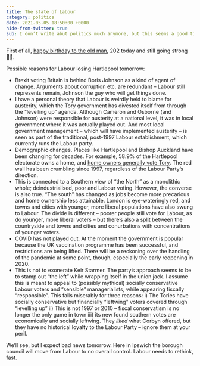 ```yaml
---
title: The state of Labour
category: politics
date: 2021-05-05 18:50:00 +0000
hide-from-twitter: true
sub: I don’t write abut politics much anymore, but this seems a good time to think about the state of the Labour Party. Labour will do badly in tomorrow’s elections due to a number of factors outside its control, but the current leadership is catastrophically wrong in its strategy.
---
```


First of all, [happy birthday to the old man](https://en.wikipedia.org/wiki/Karl_Marx), 202 today and still going strong <span role="img" aria-label='Strong'>💪🏼</span>.

Possible reasons for Labour losing Hartlepool tomorrow:

- Brexit voting Britain is behind Boris Johnson as a kind of agent of change. Arguments about corruption etc. are redundant – Labour still represents remain, Johnson the guy who will get things done.
- I have a personal theory that Labour is weirdly held to blame for austerity, which the Tory government has divested itself from through the “levelling up” agenda. Although Cameron and Osborne (and Johnson) were responsible for austerity at a national level, it was in local government where it was actually played out. And most local government management – which will have implemented austerity – is seen as part of the traditional, post-1997 Labour establishment, which currently runs the Labour party.
- Demographic changes. Places like Hartlepool and Bishop Auckland have been changing for decades. For example, 58.9% of the Hartlepool electorate owns a home, and [home owners generally vote Tory](https://commonslibrary.parliament.uk/ge2019-how-did-demographics-affect-the-result/). The red wall has been crumbling since 1997, regardless of the Labour Party’s direction.
- This is connected to a Southern view of “the North” as a monolithic whole; deindustrialised, poor and Labour voting. However, the converse is also true. “The south” has changed as jobs become more precarious and home ownership less attainable. London is eye-wateringly red, and towns and cities with younger, more liberal populations have also swung to Labour. The divide is different – poorer people still vote for Labour, as do younger, more liberal voters – but there’s also a split between the countryside and towns and cities and conurbations with concentrations of younger voters.
- COVID has not played out. At the moment the government is popular because the UK vaccination programme has been successful, and restrictions are being lifted. There will be a reckoning over the handling of the pandemic at some point, though, especially the early reopening in 2020.
- This is not to exonerate Keir Starmer. The party’s approach seems to be to stamp out “the left” while wrapping itself in the union jack. I assume this is meant to appeal to (possibly mythical) socially conservative Labour voters and “sensible” managerialists, while appearing fiscally “responsible”. This fails miserably for three reasons: i) The Tories have socially conservative but financially “leftwing" voters covered through “levelling up” ii) This is not 1997 or 2010 – fiscal conservatism is no longer the only game in town iii) its new found southern votes are economically and socially leftwing. They _liked_ what Corbyn offered, but they have no historical loyalty to the Labour Party – ignore them at your peril.

We’ll see, but I expect bad news tomorrow. Here in Ipswich the borough council will move from Labour to no overall control. Labour needs to rethink, fast.